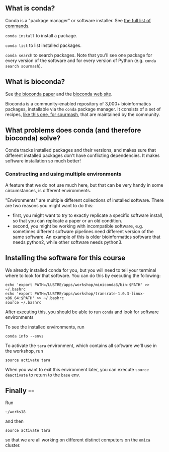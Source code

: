 ## What is conda?

Conda is a "package manager" or software installer. See [the full list of commands](https://conda.io/docs/commands.html).

`conda install` to install a package.

`conda list` to list installed packages.

`conda search` to search packages. Note that you'll see one package for every version of the software and for every version of Python (e.g. `conda search sourmash`).

## What is bioconda?

See [the bioconda paper](https://www.biorxiv.org/content/early/2017/10/27/207092) and the [bioconda web site](http://bioconda.github.io).

Bioconda is a community-enabled repository of 3,000+ bioinformatics packages, installable via the `conda` package
manager.  It consists of a set of recipes, [like this one, for sourmash](https://github.com/bioconda/bioconda-recipes/blob/master/recipes/sourmash/meta.yaml), that are maintained   by the community.

## What problems does conda (and therefore bioconda) solve?

Conda tracks installed packages and their versions,
and makes sure that different installed packages don't have
conflicting dependencies. It makes software installation 
so much better!

### Constructing and using multiple environments

A feature that we do not use much here, but that can be very handy in some circumstances, is different environments.

"Environments" are multiple different collections of installed software. There are two reasons you might want to do this:

* first, you might want to try to exactly replicate a specific software install, so that you can replicate a paper or an old condition.
* second, you might be working with incompatible software, e.g. sometimes different software pipelines need different version of the same software. An example of this is older bioinformatics software that needs python2, while other software needs python3.


## Installing the software for this course

We already installed conda for you, but you will need to tell your terminal where
to look for that software. You can do this by executing the following:

```
echo 'export PATH=/LUSTRE/apps/workshop/miniconda3/bin:$PATH' >> ~/.bashrc
echo 'export PATH=/LUSTRE/apps/workshop/transrate-1.0.3-linux-x86_64:$PATH' >> ~/.bashrc
source ~/.bashrc
```

After executing this, you should be able to run `conda` and look for software environments


To see the installed environments, run
```
conda info --envs
```

To activate the `tara` environment, which contains all software we'll use in the workshop, run

```
source activate tara
```

When you want to exit this environment later, you can execute `source deactivate` to return to the `base` env.

## Finally --

Run 

```
~/works18
```

and then

```
source activate tara
```

so that we are all working on different distinct computers on the
`omica` cluster.



